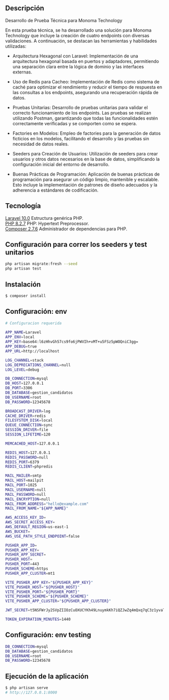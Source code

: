 ## Descripción

Desarrollo de Prueba Técnica para Monoma Technology

En esta prueba técnica, se ha desarrollado una solución para Monoma Technology que incluye la creación de cuatro endpoints con diversas validaciones. A continuación, se destacan las herramientas y habilidades utilizadas:

- Arquitectura Hexagonal con Laravel: Implementación de una arquitectura hexagonal basada en puertos y adaptadores, permitiendo una separación clara entre la lógica de dominio y las interfaces externas.

- Uso de Redis para Cacheo: Implementación de Redis como sistema de caché para optimizar el rendimiento y reducir el tiempo de respuesta en las consultas a los endpoints, asegurando una recuperación rápida de datos.

- Pruebas Unitarias: Desarrollo de pruebas unitarias para validar el correcto funcionamiento de los endpoints. Las pruebas se realizan utilizando Postman, garantizando que todas las funcionalidades estén correctamente verificadas y se comporten como se espera.

- Factories en Modelos: Empleo de factories para la generación de datos ficticios en los modelos, facilitando el desarrollo y las pruebas sin necesidad de datos reales.

- Seeders para Creación de Usuarios: Utilización de seeders para crear usuarios y otros datos necesarios en la base de datos, simplificando la configuración inicial del entorno de desarrollo.

- Buenas Prácticas de Programación: Aplicación de buenas prácticas de programación para asegurar un código limpio, mantenible y escalable. Esto incluye la implementación de patrones de diseño adecuados y la adherencia a estándares de codificación.

## Tecnología

[Laravel 10.0](https://laravel.com/) Estructura genérica PHP.  
[PHP 8.2.7](https://www.php.net/) PHP: Hypertext Preprocessor.  
[Composer 2.7.6](https://getcomposer.org/) Administrador de dependencias para PHP.

## Configuración para correr los seeders y test unitarios
```bash
php artisan migrate:fresh --seed
php artisan test
```

## Instalación

```bash
$ composer install
```

## Configuración: env

```bash
# Configuracion requerida  
  
APP_NAME=Laravel
APP_ENV=local
APP_KEY=base64:l6zHhvGh57cs9fo6jPWVIh+vMT+u5FSz5pWOQniC3gg=
APP_DEBUG=true
APP_URL=http://localhost

LOG_CHANNEL=stack
LOG_DEPRECATIONS_CHANNEL=null
LOG_LEVEL=debug

DB_CONNECTION=mysql
DB_HOST=127.0.0.1
DB_PORT=3306
DB_DATABASE=gestion_candidatos
DB_USERNAME=root
DB_PASSWORD=12345678

BROADCAST_DRIVER=log
CACHE_DRIVER=redis
FILESYSTEM_DISK=local
QUEUE_CONNECTION=sync
SESSION_DRIVER=file
SESSION_LIFETIME=120

MEMCACHED_HOST=127.0.0.1

REDIS_HOST=127.0.0.1
REDIS_PASSWORD=null
REDIS_PORT=6379
REDIS_CLIENT=phpredis

MAIL_MAILER=smtp
MAIL_HOST=mailpit
MAIL_PORT=1025
MAIL_USERNAME=null
MAIL_PASSWORD=null
MAIL_ENCRYPTION=null
MAIL_FROM_ADDRESS="hello@example.com"
MAIL_FROM_NAME="${APP_NAME}"

AWS_ACCESS_KEY_ID=
AWS_SECRET_ACCESS_KEY=
AWS_DEFAULT_REGION=us-east-1
AWS_BUCKET=
AWS_USE_PATH_STYLE_ENDPOINT=false

PUSHER_APP_ID=
PUSHER_APP_KEY=
PUSHER_APP_SECRET=
PUSHER_HOST=
PUSHER_PORT=443
PUSHER_SCHEME=https
PUSHER_APP_CLUSTER=mt1

VITE_PUSHER_APP_KEY="${PUSHER_APP_KEY}"
VITE_PUSHER_HOST="${PUSHER_HOST}"
VITE_PUSHER_PORT="${PUSHER_PORT}"
VITE_PUSHER_SCHEME="${PUSHER_SCHEME}"
VITE_PUSHER_APP_CLUSTER="${PUSHER_APP_CLUSTER}"

JWT_SECRET=t5NSFWrJy2SVpZIIOzCuOXUCYKh49LnuymkKh7iQZJwZq4mQxq7qC3z1yvaTRoWF

TOKEN_EXPIRATION_MINUTES=1440
```

## Configuración: env testing
```bash
DB_CONNECTION=mysql
DB_DATABASE=gestion_candidatos
DB_USERNAME=root
DB_PASSWORD=12345678
```

## Ejecución de la aplicación

```bash
$ php artisan serve
# http://127.0.0.1:8000
```
